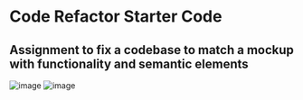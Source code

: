 # Code Refactor Starter Code

## Assignment to fix a codebase to match a mockup with functionality and semantic elements

![image](https://user-images.githubusercontent.com/94558036/153468362-336de79c-5ed2-47e9-b68d-e69114bfc041.png)
![image](https://user-images.githubusercontent.com/94558036/153468444-779faf44-4c4f-4c75-b353-c501e8574052.png)
